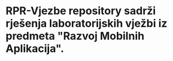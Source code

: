 # RPR-Vjezbe repository sadrži rješenja laboratorijskih vježbi iz predmeta "Razvoj Mobilnih Aplikacija". 
